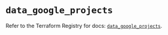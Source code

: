 # `data_google_projects`

Refer to the Terraform Registry for docs: [`data_google_projects`](https://registry.terraform.io/providers/hashicorp/google-beta/5.26.0/docs/data-sources/google_projects).
